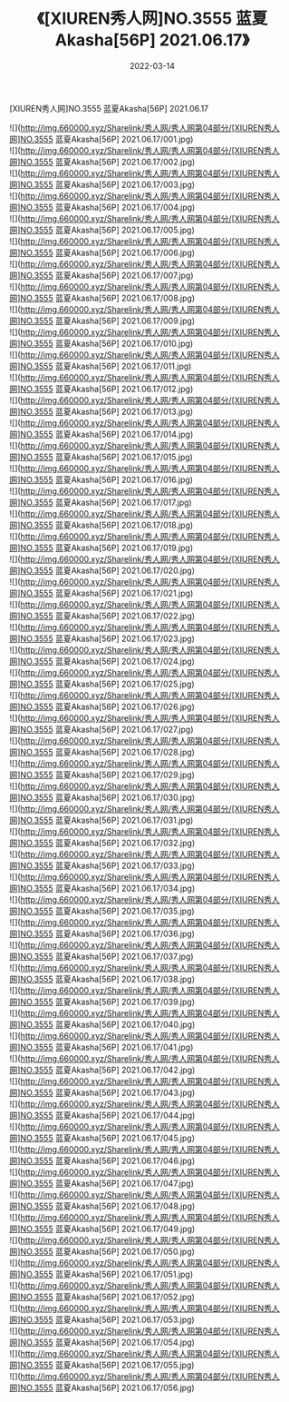 ﻿---
layout: post
title:  《[XIUREN秀人网]NO.3555 蓝夏Akasha[56P] 2021.06.17》
date:   2022-03-14
img: http://img.660000.xyz/Sharelink/秀人网/秀人网第04部分/[XIUREN秀人网]NO.3555 蓝夏Akasha[56P] 2021.06.17/000.jpg
categories: [美女, 清纯, 唯美]
---

[XIUREN秀人网]NO.3555 蓝夏Akasha[56P] 2021.06.17

 ![](http://img.660000.xyz/Sharelink/秀人网/秀人网第04部分/[XIUREN秀人网]NO.3555 蓝夏Akasha[56P] 2021.06.17/001.jpg) <br>![](http://img.660000.xyz/Sharelink/秀人网/秀人网第04部分/[XIUREN秀人网]NO.3555 蓝夏Akasha[56P] 2021.06.17/002.jpg) <br>![](http://img.660000.xyz/Sharelink/秀人网/秀人网第04部分/[XIUREN秀人网]NO.3555 蓝夏Akasha[56P] 2021.06.17/003.jpg) <br>![](http://img.660000.xyz/Sharelink/秀人网/秀人网第04部分/[XIUREN秀人网]NO.3555 蓝夏Akasha[56P] 2021.06.17/004.jpg) <br>![](http://img.660000.xyz/Sharelink/秀人网/秀人网第04部分/[XIUREN秀人网]NO.3555 蓝夏Akasha[56P] 2021.06.17/005.jpg) <br>![](http://img.660000.xyz/Sharelink/秀人网/秀人网第04部分/[XIUREN秀人网]NO.3555 蓝夏Akasha[56P] 2021.06.17/006.jpg) <br>![](http://img.660000.xyz/Sharelink/秀人网/秀人网第04部分/[XIUREN秀人网]NO.3555 蓝夏Akasha[56P] 2021.06.17/007.jpg) <br>![](http://img.660000.xyz/Sharelink/秀人网/秀人网第04部分/[XIUREN秀人网]NO.3555 蓝夏Akasha[56P] 2021.06.17/008.jpg) <br>![](http://img.660000.xyz/Sharelink/秀人网/秀人网第04部分/[XIUREN秀人网]NO.3555 蓝夏Akasha[56P] 2021.06.17/009.jpg) <br>![](http://img.660000.xyz/Sharelink/秀人网/秀人网第04部分/[XIUREN秀人网]NO.3555 蓝夏Akasha[56P] 2021.06.17/010.jpg) <br>![](http://img.660000.xyz/Sharelink/秀人网/秀人网第04部分/[XIUREN秀人网]NO.3555 蓝夏Akasha[56P] 2021.06.17/011.jpg) <br>![](http://img.660000.xyz/Sharelink/秀人网/秀人网第04部分/[XIUREN秀人网]NO.3555 蓝夏Akasha[56P] 2021.06.17/012.jpg) <br>![](http://img.660000.xyz/Sharelink/秀人网/秀人网第04部分/[XIUREN秀人网]NO.3555 蓝夏Akasha[56P] 2021.06.17/013.jpg) <br>![](http://img.660000.xyz/Sharelink/秀人网/秀人网第04部分/[XIUREN秀人网]NO.3555 蓝夏Akasha[56P] 2021.06.17/014.jpg) <br>![](http://img.660000.xyz/Sharelink/秀人网/秀人网第04部分/[XIUREN秀人网]NO.3555 蓝夏Akasha[56P] 2021.06.17/015.jpg) <br>![](http://img.660000.xyz/Sharelink/秀人网/秀人网第04部分/[XIUREN秀人网]NO.3555 蓝夏Akasha[56P] 2021.06.17/016.jpg) <br>![](http://img.660000.xyz/Sharelink/秀人网/秀人网第04部分/[XIUREN秀人网]NO.3555 蓝夏Akasha[56P] 2021.06.17/017.jpg) <br>![](http://img.660000.xyz/Sharelink/秀人网/秀人网第04部分/[XIUREN秀人网]NO.3555 蓝夏Akasha[56P] 2021.06.17/018.jpg) <br>![](http://img.660000.xyz/Sharelink/秀人网/秀人网第04部分/[XIUREN秀人网]NO.3555 蓝夏Akasha[56P] 2021.06.17/019.jpg) <br>![](http://img.660000.xyz/Sharelink/秀人网/秀人网第04部分/[XIUREN秀人网]NO.3555 蓝夏Akasha[56P] 2021.06.17/020.jpg) <br>![](http://img.660000.xyz/Sharelink/秀人网/秀人网第04部分/[XIUREN秀人网]NO.3555 蓝夏Akasha[56P] 2021.06.17/021.jpg) <br>![](http://img.660000.xyz/Sharelink/秀人网/秀人网第04部分/[XIUREN秀人网]NO.3555 蓝夏Akasha[56P] 2021.06.17/022.jpg) <br>![](http://img.660000.xyz/Sharelink/秀人网/秀人网第04部分/[XIUREN秀人网]NO.3555 蓝夏Akasha[56P] 2021.06.17/023.jpg) <br>![](http://img.660000.xyz/Sharelink/秀人网/秀人网第04部分/[XIUREN秀人网]NO.3555 蓝夏Akasha[56P] 2021.06.17/024.jpg) <br>![](http://img.660000.xyz/Sharelink/秀人网/秀人网第04部分/[XIUREN秀人网]NO.3555 蓝夏Akasha[56P] 2021.06.17/025.jpg) <br>![](http://img.660000.xyz/Sharelink/秀人网/秀人网第04部分/[XIUREN秀人网]NO.3555 蓝夏Akasha[56P] 2021.06.17/026.jpg) <br>![](http://img.660000.xyz/Sharelink/秀人网/秀人网第04部分/[XIUREN秀人网]NO.3555 蓝夏Akasha[56P] 2021.06.17/027.jpg) <br>![](http://img.660000.xyz/Sharelink/秀人网/秀人网第04部分/[XIUREN秀人网]NO.3555 蓝夏Akasha[56P] 2021.06.17/028.jpg) <br>![](http://img.660000.xyz/Sharelink/秀人网/秀人网第04部分/[XIUREN秀人网]NO.3555 蓝夏Akasha[56P] 2021.06.17/029.jpg) <br>![](http://img.660000.xyz/Sharelink/秀人网/秀人网第04部分/[XIUREN秀人网]NO.3555 蓝夏Akasha[56P] 2021.06.17/030.jpg) <br>![](http://img.660000.xyz/Sharelink/秀人网/秀人网第04部分/[XIUREN秀人网]NO.3555 蓝夏Akasha[56P] 2021.06.17/031.jpg) <br>![](http://img.660000.xyz/Sharelink/秀人网/秀人网第04部分/[XIUREN秀人网]NO.3555 蓝夏Akasha[56P] 2021.06.17/032.jpg) <br>![](http://img.660000.xyz/Sharelink/秀人网/秀人网第04部分/[XIUREN秀人网]NO.3555 蓝夏Akasha[56P] 2021.06.17/033.jpg) <br>![](http://img.660000.xyz/Sharelink/秀人网/秀人网第04部分/[XIUREN秀人网]NO.3555 蓝夏Akasha[56P] 2021.06.17/034.jpg) <br>![](http://img.660000.xyz/Sharelink/秀人网/秀人网第04部分/[XIUREN秀人网]NO.3555 蓝夏Akasha[56P] 2021.06.17/035.jpg) <br>![](http://img.660000.xyz/Sharelink/秀人网/秀人网第04部分/[XIUREN秀人网]NO.3555 蓝夏Akasha[56P] 2021.06.17/036.jpg) <br>![](http://img.660000.xyz/Sharelink/秀人网/秀人网第04部分/[XIUREN秀人网]NO.3555 蓝夏Akasha[56P] 2021.06.17/037.jpg) <br>![](http://img.660000.xyz/Sharelink/秀人网/秀人网第04部分/[XIUREN秀人网]NO.3555 蓝夏Akasha[56P] 2021.06.17/038.jpg) <br>![](http://img.660000.xyz/Sharelink/秀人网/秀人网第04部分/[XIUREN秀人网]NO.3555 蓝夏Akasha[56P] 2021.06.17/039.jpg) <br>![](http://img.660000.xyz/Sharelink/秀人网/秀人网第04部分/[XIUREN秀人网]NO.3555 蓝夏Akasha[56P] 2021.06.17/040.jpg) <br>![](http://img.660000.xyz/Sharelink/秀人网/秀人网第04部分/[XIUREN秀人网]NO.3555 蓝夏Akasha[56P] 2021.06.17/041.jpg) <br>![](http://img.660000.xyz/Sharelink/秀人网/秀人网第04部分/[XIUREN秀人网]NO.3555 蓝夏Akasha[56P] 2021.06.17/042.jpg) <br>![](http://img.660000.xyz/Sharelink/秀人网/秀人网第04部分/[XIUREN秀人网]NO.3555 蓝夏Akasha[56P] 2021.06.17/043.jpg) <br>![](http://img.660000.xyz/Sharelink/秀人网/秀人网第04部分/[XIUREN秀人网]NO.3555 蓝夏Akasha[56P] 2021.06.17/044.jpg) <br>![](http://img.660000.xyz/Sharelink/秀人网/秀人网第04部分/[XIUREN秀人网]NO.3555 蓝夏Akasha[56P] 2021.06.17/045.jpg) <br>![](http://img.660000.xyz/Sharelink/秀人网/秀人网第04部分/[XIUREN秀人网]NO.3555 蓝夏Akasha[56P] 2021.06.17/046.jpg) <br>![](http://img.660000.xyz/Sharelink/秀人网/秀人网第04部分/[XIUREN秀人网]NO.3555 蓝夏Akasha[56P] 2021.06.17/047.jpg) <br>![](http://img.660000.xyz/Sharelink/秀人网/秀人网第04部分/[XIUREN秀人网]NO.3555 蓝夏Akasha[56P] 2021.06.17/048.jpg) <br>![](http://img.660000.xyz/Sharelink/秀人网/秀人网第04部分/[XIUREN秀人网]NO.3555 蓝夏Akasha[56P] 2021.06.17/049.jpg) <br>![](http://img.660000.xyz/Sharelink/秀人网/秀人网第04部分/[XIUREN秀人网]NO.3555 蓝夏Akasha[56P] 2021.06.17/050.jpg) <br>![](http://img.660000.xyz/Sharelink/秀人网/秀人网第04部分/[XIUREN秀人网]NO.3555 蓝夏Akasha[56P] 2021.06.17/051.jpg) <br>![](http://img.660000.xyz/Sharelink/秀人网/秀人网第04部分/[XIUREN秀人网]NO.3555 蓝夏Akasha[56P] 2021.06.17/052.jpg) <br>![](http://img.660000.xyz/Sharelink/秀人网/秀人网第04部分/[XIUREN秀人网]NO.3555 蓝夏Akasha[56P] 2021.06.17/053.jpg) <br>![](http://img.660000.xyz/Sharelink/秀人网/秀人网第04部分/[XIUREN秀人网]NO.3555 蓝夏Akasha[56P] 2021.06.17/054.jpg) <br>![](http://img.660000.xyz/Sharelink/秀人网/秀人网第04部分/[XIUREN秀人网]NO.3555 蓝夏Akasha[56P] 2021.06.17/055.jpg) <br>![](http://img.660000.xyz/Sharelink/秀人网/秀人网第04部分/[XIUREN秀人网]NO.3555 蓝夏Akasha[56P] 2021.06.17/056.jpg) <br>